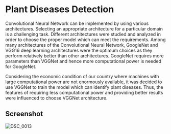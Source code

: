 # Plant Diseases Detection

Convolutional Neural Network can be implemented by using various architectures. Selecting an appropriate architecture for a particular domain is a challenging task. Different architectures were studied and analyzed in order to choose the proper model which can meet the requirements. Among many architectures of the Convolutional Neural Network, GoogleNet and VGG16 deep learning architectures were the optimum choices as they perform relatively better than other architectures. GoogleNet requires more parameters than VGGNet and hence more computational power is needed for GoogleNet. 

Considering the economic condition of our country where machines with large computational power are not enormously available, it was decided to use VGGNet to train the model which can identify plant diseases. Thus, the features of requiring less computational power and providing better results were influenced to choose VGGNet architecture.


## Screenshot

![DSC_0013](https://user-images.githubusercontent.com/30154496/82123309-83d97800-97ba-11ea-9100-4b3a8dfd27ea.jpg)
